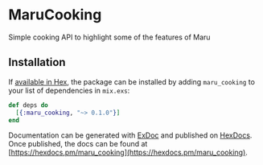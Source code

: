 # MaruCooking

Simple cooking API to highlight some of the features of Maru

## Installation

If [available in Hex](https://hex.pm/docs/publish), the package can be installed
by adding `maru_cooking` to your list of dependencies in `mix.exs`:

```elixir
def deps do
  [{:maru_cooking, "~> 0.1.0"}]
end
```

Documentation can be generated with [ExDoc](https://github.com/elixir-lang/ex_doc)
and published on [HexDocs](https://hexdocs.pm). Once published, the docs can
be found at [https://hexdocs.pm/maru_cooking](https://hexdocs.pm/maru_cooking).
